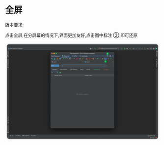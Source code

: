 # 全屏

版本要求: <Badge text="2022.2.7+" />

点击全屏,在分屏幕的情况下,界面更加友好,点击图中标注 ② 即可还原

![fullScreen](../../.vuepress/public/img/2022.2.7/fullScreen.png)
